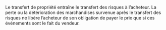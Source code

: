 Le transfert de propriété entraîne le transfert des risques à l’acheteur.
La perte ou la détérioration des marchandises survenue après le transfert des risques ne libère
l’acheteur de son obligation de payer le prix que si ces événements sont le fait du vendeur.